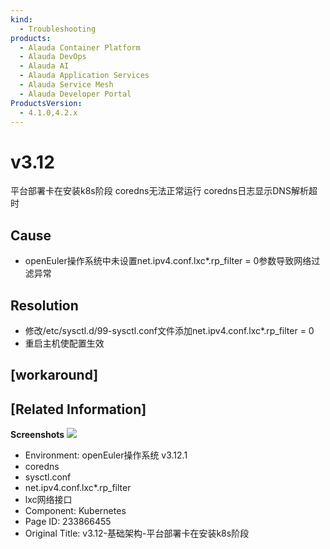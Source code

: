 ```yaml
---
kind:
  - Troubleshooting
products:
  - Alauda Container Platform
  - Alauda DevOps
  - Alauda AI
  - Alauda Application Services
  - Alauda Service Mesh
  - Alauda Developer Portal
ProductsVersion:
  - 4.1.0,4.2.x
---
```

<!-- A type of document that involves encountering a fault, diagnosing it, performing root cause analysis, and providing solutions. -->

# v3.12

平台部署卡在安装k8s阶段 coredns无法正常运行 coredns日志显示DNS解析超时

## Cause
- openEuler操作系统中未设置net.ipv4.conf.lxc*.rp_filter = 0参数导致网络过滤异常

## Resolution
- 修改/etc/sysctl.d/99-sysctl.conf文件添加net.ipv4.conf.lxc*.rp_filter = 0
- 重启主机使配置生效

## [workaround]

## [Related Information]
**Screenshots**
![](assets/v3-12-ji-chu-jia-gou-ping-tai-bu-shu-qia-zai-an-zhuang-k8sjie-duan/%E4%BC%81%E4%B8%9A%E5%BE%AE%E4%BF%A1%E6%88%AA%E5%9B%BE_1722850400261.png)
- Environment: openEuler操作系统 v3.12.1
- coredns
- sysctl.conf
- net.ipv4.conf.lxc*.rp_filter
- lxc网络接口
- Component: Kubernetes
- Page ID: 233866455
- Original Title: v3.12-基础架构-平台部署卡在安装k8s阶段
